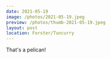 ```yaml
---
date: 2021-05-19
image: /photos/2021-05-19.jpeg
preview: /photos/thumb-2021-05-19.jpeg
layout: post
location: Forster/Tuncurry
---
```


That's a pelican!
